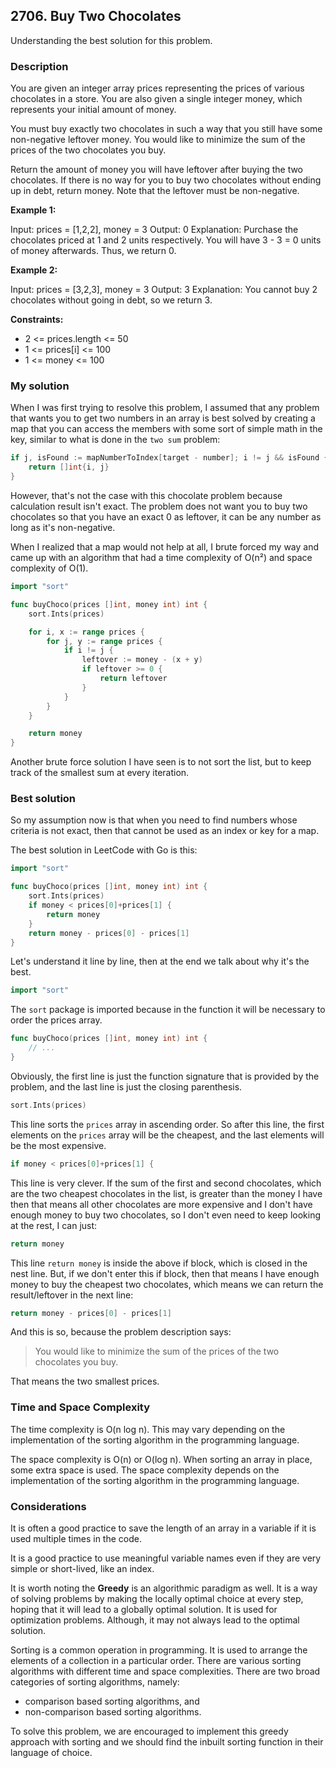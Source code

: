 ## 2706. Buy Two Chocolates

Understanding the best solution for this problem.

### Description

You are given an integer array prices representing the prices of various chocolates in a store. You are also given a single integer money, which represents your initial amount of money.

You must buy exactly two chocolates in such a way that you still have some non-negative leftover money. You would like to minimize the sum of the prices of the two chocolates you buy.

Return the amount of money you will have leftover after buying the two chocolates. If there is no way for you to buy two chocolates without ending up in debt, return money. Note that the leftover must be non-negative.

**Example 1:**

Input: prices = [1,2,2], money = 3
Output: 0
Explanation: Purchase the chocolates priced at 1 and 2 units respectively. You will have 3 - 3 = 0 units of money afterwards. Thus, we return 0.

**Example 2:**

Input: prices = [3,2,3], money = 3
Output: 3
Explanation: You cannot buy 2 chocolates without going in debt, so we return 3.

**Constraints:**

* 2 <= prices.length <= 50
* 1 <= prices[i] <= 100
* 1 <= money <= 100

### My solution

When I was first trying to resolve this problem, I assumed that any problem that wants you to get two numbers in an array is best solved by creating a map that you can access the members with some sort of simple math in the key, similar to what is done in the `two sum` problem:

```go
if j, isFound := mapNumberToIndex[target - number]; i != j && isFound {
    return []int{i, j}
}
```

However, that's not the case with this chocolate problem because calculation result isn't exact. The problem does not want you to buy two chocolates so that you have an exact 0 as leftover, it can be any number as long as it's non-negative.

When I realized that a map would not help at all, I brute forced my way and came up with an algorithm that had a time complexity of O(n²) and space complexity of O(1).

```go
import "sort"

func buyChoco(prices []int, money int) int {
    sort.Ints(prices)

    for i, x := range prices {
        for j, y := range prices {
            if i != j {
                leftover := money - (x + y)
                if leftover >= 0 {
                    return leftover
                }
            }
        }
    }

    return money
}
```

Another brute force solution I have seen is to not sort the list, but to keep track of the smallest sum at every iteration.

### Best solution

So my assumption now is that when you need to find numbers whose criteria is not exact, then that cannot be used as an index or key for a map.

The best solution in LeetCode with Go is this:

```go
import "sort"

func buyChoco(prices []int, money int) int {
	sort.Ints(prices)
	if money < prices[0]+prices[1] {
		return money
	}
	return money - prices[0] - prices[1]
}
```

Let's understand it line by line, then at the end we talk about why it's the best.

```go
import "sort"
```

The `sort` package is imported because in the function it will be necessary to order the prices array.

```go
func buyChoco(prices []int, money int) int {
    // ...
}
```

Obviously, the first line is just the function signature that is provided by the problem, and the last line is just the closing parenthesis.

```go
sort.Ints(prices)
```

This line sorts the `prices` array in ascending order. So after this line, the first elements on the `prices` array will be the cheapest, and the last elements will be the most expensive.

```go
if money < prices[0]+prices[1] {
```

This line is very clever. If the sum of the first and second chocolates, which are the two cheapest chocolates in the list, is greater than the money I have then that means all other chocolates are more expensive and I don't have enough money to buy two chocolates, so I don't even need to keep looking at the rest, I can just:

```go
return money
```

This line `return money` is inside the above if block, which is closed in the nest line. But, if we don't enter this if block, then that means I have enough money to buy the cheapest two chocolates, which means we can return the result/leftover in the next line:

```go
return money - prices[0] - prices[1]
```

And this is so, because the problem description says:

> You would like to minimize the sum of the prices of the two chocolates you buy.

That means the two smallest prices.

### Time and Space Complexity

The time complexity is O(n log n). This may vary depending on the implementation of the sorting algorithm in the programming language.

The space complexity is O(n) or O(log n). When sorting an array in place, some extra space is used. The space complexity depends on the implementation of the sorting algorithm in the programming language.

### Considerations

It is often a good practice to save the length of an array in a variable if it is used multiple times in the code.

It is a good practice to use meaningful variable names even if they are very simple or short-lived, like an index.

It is worth noting the **Greedy** is an algorithmic paradigm as well. It is a way of solving problems by making the locally optimal choice at every step, hoping that it will lead to a globally optimal solution. It is used for optimization problems. Although, it may not always lead to the optimal solution.

Sorting is a common operation in programming. It is used to arrange the elements of a collection in a particular order. There are various sorting algorithms with different time and space complexities. There are two broad categories of sorting algorithms, namely:

* comparison based sorting algorithms, and
* non-comparison based sorting algorithms.

To solve this problem, we are encouraged to implement this greedy approach with sorting and we should find the inbuilt sorting function in their language of choice.
